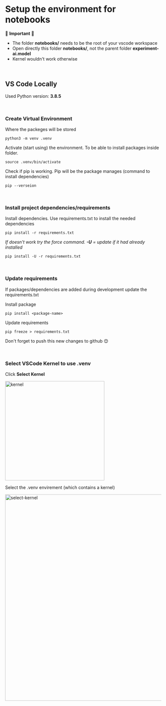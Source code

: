 # Setup the environment for notebooks

🚨 **Important** 🚨

- The folder **notebooks/** needs to be the root of your vscode workspace
- Open directly this folder **notebooks/**, not the parent folder **experiment-ai.model**
- Kernel wouldn't work otherwise

<br/>

## VS Code Locally

Used Python version: **3.8.5**

<br/>

### Create Virtual Environment

Where the packeges will be stored

`python3 -m venv .venv`

Activate (start using) the environment. To be able to install packages inside folder.

`source .venv/bin/activate`

Check if pip is working. Pip will be the package manages (command to install dependencies)

`pip --verseion`

<br/>

### Install project dependencies/requirements

Install dependencies. Use requirements.txt to install the needed dependencies

`pip install -r requirements.txt`

_If doesn't work try the force command. **-U** = update if it had already installed_

`pip install -U -r requirements.txt`

<br/>

### Update requirements

If packages/dependencies are added during development update the requirements.txt

Install package

`pip install <package-name>`

Update requirements

`pip freeze > requirements.txt`

Don't forget to push this new changes to github 😊

<br/>

### Select VSCode Kernel to use .venv

Click **Select Kernel**

<img width="320" alt="kernel" src="https://github.com/user-attachments/assets/b5544f1c-49e2-4d78-aa9a-459769aef8b3" />

Select the .venv envirement (which contains a kernel)

<img width="665" alt="select-kernel" src="https://github.com/user-attachments/assets/893a7139-7d90-42e2-8f84-e22ca44049d9" />


